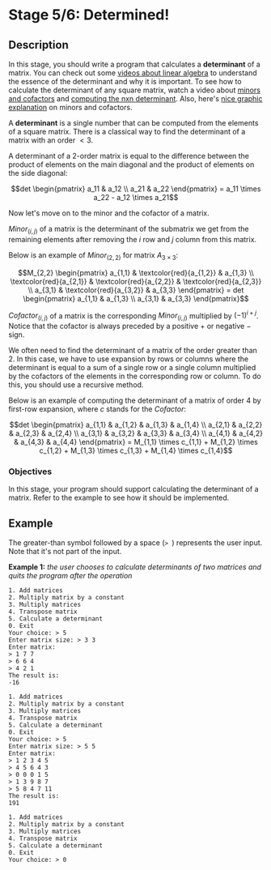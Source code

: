 # Stage 5/6: Determined!
## Description
In this stage, you should write a program that calculates a <b>determinant</b> of a matrix. You can check out some <a href="https://www.youtube.com/playlist?list=PLZHQObOWTQDPD3MizzM2xVFitgF8hE_ab">videos about linear algebra</a> to understand the essence of the determinant and why it is important. To see how to calculate the determinant of any square matrix, watch a video about <a href="https://www.youtube.com/watch?v=KMKd993vG9Q">minors and cofactors</a> and <a href="https://www.youtube.com/watch?v=H9BWRYJNIv4">computing the nxn determinant</a>. Also, here's <a href="https://www.mathsisfun.com/algebra/matrix-determinant.html">nice graphic explanation</a> on minors and cofactors.

A <b>determinant</b> is a single number that can be computed from the elements of a square matrix. There is a classical way to find the determinant of a matrix with an order $<3$.

A determinant of a 2-order matrix is equal to the difference between the product of elements on the main diagonal and the product of elements on the side diagonal:
```math
det
\begin{pmatrix}
a_11 & a_12 \\
a_21 & a_22
\end{pmatrix}
= a_11 \times a_22 - a_12 \times a_21
```
Now let's move on to the minor and the cofactor of a matrix.

$Minor_{(i,j)}$ of a matrix is the determinant of the submatrix we get from the remaining elements after removing the $i$ row and $j$ column from this matrix.

Below is an example of $Minor_{(2,2)}$ for matrix $A_{3 \times 3}$:
```math
M_{2,2}
\begin{pmatrix}
a_{1,1} & \textcolor{red}{a_{1,2}} & a_{1,3} \\
\textcolor{red}{a_{2,1}} & \textcolor{red}{a_{2,2}} & \textcolor{red}{a_{2,3}} \\
a_{3,1} & \textcolor{red}{a_{3,2}} & a_{3,3}
\end{pmatrix}
= det
\begin{pmatrix}
a_{1,1} & a_{1,3} \\
a_{3,1} & a_{3,3}
\end{pmatrix}
```
$Cofactor_{(i,j)}$ of a matrix is the corresponding $Minor_{(i,j)}$ multiplied by $(−1)^{i+j}$. Notice that the cofactor is always preceded by a positive $+$ or negative $−$ sign.

We often need to find the determinant of a matrix of the order greater than $2$. In this case, we have to use expansion by rows or columns where the determinant is equal to a sum of a single row or a single column multiplied by the cofactors of the elements in the corresponding row or column. To do this, you should use a recursive method.

Below is an example of computing the determinant of a matrix of order $4$ by first-row expansion, where $c$ stands for the $Cofactor$:
```math
det
\begin{pmatrix}
a_{1,1} & a_{1,2} & a_{1,3} & a_{1,4} \\
a_{2,1} & a_{2,2} & a_{2,3} & a_{2,4} \\
a_{3,1} & a_{3,2} & a_{3,3} & a_{3,4} \\
a_{4,1} & a_{4,2} & a_{4,3} & a_{4,4}
\end{pmatrix}
= M_{1,1} \times c_{1,1} + M_{1,2} \times c_{1,2} + M_{1,3} \times c_{1,3} + M_{1,4} \times c_{1,4}
```
### Objectives
In this stage, your program should support calculating the determinant of a matrix. Refer to the example to see how it should be implemented.

## Example
The greater-than symbol followed by a space (`> `) represents the user input. Note that it's not part of the input.

<b>Example 1:</b> <i>the user chooses to calculate determinants of two matrices and quits the program after the operation</i>
```
1. Add matrices
2. Multiply matrix by a constant
3. Multiply matrices
4. Transpose matrix
5. Calculate a determinant
0. Exit
Your choice: > 5
Enter matrix size: > 3 3
Enter matrix:
> 1 7 7
> 6 6 4
> 4 2 1
The result is:
-16

1. Add matrices
2. Multiply matrix by a constant
3. Multiply matrices
4. Transpose matrix
5. Calculate a determinant
0. Exit
Your choice: > 5
Enter matrix size: > 5 5
Enter matrix:
> 1 2 3 4 5
> 4 5 6 4 3
> 0 0 0 1 5
> 1 3 9 8 7
> 5 8 4 7 11
The result is:
191

1. Add matrices
2. Multiply matrix by a constant
3. Multiply matrices
4. Transpose matrix
5. Calculate a determinant
0. Exit
Your choice: > 0
```